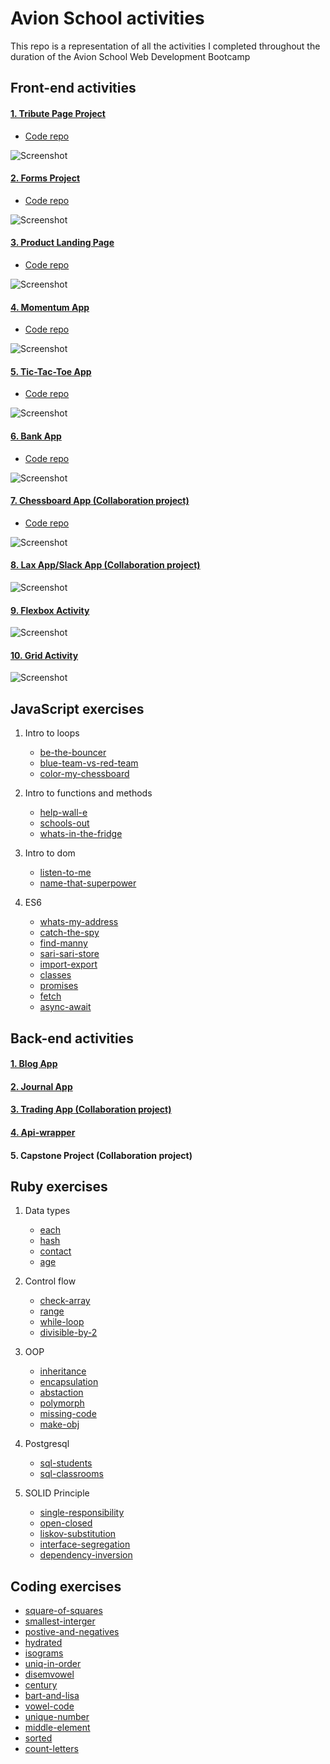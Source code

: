 # Avion School activities

This repo is a representation of all the activities I completed throughout the duration of the Avion School Web Development Bootcamp

## Front-end activities

#### [1. Tribute Page Project ](https://jmnahan.github.io/batch22-fe-activities/tribute-project/)
- [Code repo](https://github.com/Jmnahan/avion-school-activities/tree/master/tribute-project)

![Screenshot](./images/alan_turing.png)

#### [2. Forms Project ](https://jmnahan.github.io/batch22-fe-activities/forms-project/)
- [Code repo](https://github.com/Jmnahan/avion-school-activities/tree/master/forms-project)

![Screenshot](./images/forms-project.png)

#### [3. Product Landing Page ](https://jmnahan.github.io/batch22-fe-activities/landing-page-project/)
- [Code repo](https://github.com/Jmnahan/avion-school-activities/tree/master/landing-page-project)

![Screenshot](./images/product-landing-page.png)

#### [4. Momentum App ](https://jmnahan.github.io/batch22-fe-activities/momentum-app/)
- [Code repo](https://github.com/Jmnahan/avion-school-activities/tree/master/momentum-app)

![Screenshot](./images/momentum-app.png)

#### [5. Tic-Tac-Toe App ](https://jmnahan.github.io/batch22-fe-activities/tic-tac-toe/)
- [Code repo](https://github.com/Jmnahan/avion-school-activities/tree/master/tic-tac-toe)

![Screenshot](./images/tic-tac-toe-app.png)

#### [6. Bank App ](https://jmnahan.github.io/batch22-fe-activities/bank-app/)
- [Code repo](https://github.com/Jmnahan/bank-app)

![Screenshot](./images/bank_app.png)

#### [7. Chessboard App (Collaboration project) ](https://jmnahan.github.io/batch22-fe-activities/chessboard-app/)
- [Code repo](https://github.com/Jmnahan/chessboard-app)

![Screenshot](./images/chessboard-app.png)

#### [8. Lax App/Slack App (Collaboration project)](https://github.com/Jmnahan/lax-app)

![Screenshot](./images/lax-app.png)

#### [9. Flexbox Activity  ](https://jmnahan.github.io/batch22-fe-activities/flexbox-activity/)

![Screenshot](./images/flexbox-activity.png)

#### [10. Grid Activity ](https://jmnahan.github.io/batch22-fe-activities/grid-activity/)

![Screenshot](./images/grid-activity.png)

## JavaScript exercises

1. Intro to loops
    - [be-the-bouncer](https://github.com/Jmnahan/avion-school-activities/blob/master/javascript-exercises/a-intro-to-loops/be-the-bouncer/app.js)
    - [blue-team-vs-red-team](https://github.com/Jmnahan/avion-school-activities/blob/master/javascript-exercises/a-intro-to-loops/blue-team-vs-red-team/app.js)
    - [color-my-chessboard](https://github.com/Jmnahan/avion-school-activities/blob/master/javascript-exercises/a-intro-to-loops/color-my-chessboard/app.js)

2. Intro to functions and methods
    - [help-wall-e](https://github.com/Jmnahan/avion-school-activities/blob/master/javascript-exercises/b-intro-to-functions-and-methods/help-wall-e/app.js)
    - [schools-out](https://github.com/Jmnahan/avion-school-activities/blob/master/javascript-exercises/b-intro-to-functions-and-methods/schools-out/app.js)
    - [whats-in-the-fridge](https://github.com/Jmnahan/avion-school-activities/blob/master/javascript-exercises/b-intro-to-functions-and-methods/whats-in-the-fridge/app.js)

3. Intro to dom
    - [listen-to-me](https://github.com/Jmnahan/avion-school-activities/blob/master/javascript-exercises/c-intro-to-dom/listen-to-me/app.js)
    - [name-that-superpower](https://github.com/Jmnahan/avion-school-activities/blob/master/javascript-exercises/c-intro-to-dom/name-that-superpower/app.js)

4. ES6 
    - [whats-my-address](https://github.com/Jmnahan/avion-school-activities/blob/master/javascript-exercises/d-es6/whats-my-address/app.js)
    - [catch-the-spy](https://github.com/Jmnahan/avion-school-activities/blob/master/javascript-exercises/d-es6/catch-the-spy/app.js)
    - [find-manny](https://github.com/Jmnahan/avion-school-activities/blob/master/javascript-exercises/d-es6/find-manny/app.js)
    - [sari-sari-store](https://github.com/Jmnahan/avion-school-activities/blob/master/javascript-exercises/d-es6/sari-sari-store/app.js)
    - [import-export](https://github.com/Jmnahan/avion-school-activities/tree/master/javascript-exercises/d-es6/import-export)
    - [classes](https://github.com/Jmnahan/avion-school-activities/blob/master/javascript-exercises/d-es6/classes/app.js)
    - [promises](https://github.com/Jmnahan/avion-school-activities/blob/master/javascript-exercises/d-es6/promises/app.js)
    - [fetch](https://github.com/Jmnahan/avion-school-activities/blob/master/javascript-exercises/d-es6/fetch/app.js)
    - [async-await](https://github.com/Jmnahan/avion-school-activities/blob/master/javascript-exercises/d-es6/async-await/app.js)

## Back-end activities

#### [1. Blog App ](https://github.com/Jmnahan/blog)


#### [2. Journal App ](https://github.com/Jmnahan/journal_app)


#### [3. Trading App (Collaboration project) ](https://github.com/Jmnahan/trading_app)


#### [4. Api-wrapper ](https://github.com/Jmnahan/rawg_wrapper)


#### 5. Capstone Project (Collaboration project) 


## Ruby exercises

1. Data types 
    - [each](https://github.com/Jmnahan/avion-school-activities/blob/master/ruby-exercises/data_types_activity/each.rb)
    - [hash](https://github.com/Jmnahan/avion-school-activities/blob/master/ruby-exercises/data_types_activity/hash.rb)
    - [contact](https://github.com/Jmnahan/avion-school-activities/blob/master/ruby-exercises/data_types_activity/contact.rb)
    - [age](https://github.com/Jmnahan/avion-school-activities/blob/master/ruby-exercises/data_types_activity/age.rb)  

2. Control flow 
    - [check-array](https://github.com/Jmnahan/avion-school-activities/blob/master/ruby-exercises/control_flow_activity/check_arr.rb)
    - [range](https://github.com/Jmnahan/avion-school-activities/blob/master/ruby-exercises/control_flow_activity/hundred.rb)
    - [while-loop](https://github.com/Jmnahan/avion-school-activities/blob/master/ruby-exercises/control_flow_activity/options.rb)
    - [divisible-by-2](https://github.com/Jmnahan/avion-school-activities/blob/master/ruby-exercises/control_flow_activity/divisible.rb)
 
3. OOP 
    - [inheritance](https://github.com/Jmnahan/avion-school-activities/blob/master/ruby-exercises/oop_activity/confection.rb)
    - [encapsulation](https://github.com/Jmnahan/avion-school-activities/blob/master/ruby-exercises/oop_activity/encapsulation.rb)
    - [abstaction](https://github.com/Jmnahan/avion-school-activities/blob/master/ruby-exercises/oop_activity/abstraction.rb)
    - [polymorph](https://github.com/Jmnahan/avion-school-activities/blob/master/ruby-exercises/oop_activity/polymorph.rb)
    - [missing-code](https://github.com/Jmnahan/avion-school-activities/blob/master/ruby-exercises/oop_activity/missing_code.rb)
    - [make-obj](https://github.com/Jmnahan/avion-school-activities/blob/master/ruby-exercises/oop_activity/make_obj.rb)

4. Postgresql
    - [sql-students ](https://github.com/Jmnahan/avion-school-activities/blob/master/ruby-exercises/postgresql_activity/1_sql-students.txt)
    - [sql-classrooms](https://github.com/Jmnahan/avion-school-activities/blob/master/ruby-exercises/postgresql_activity/2_sql-classrooms.txt)
    
5. SOLID Principle
    - [single-responsibility](https://github.com/Jmnahan/avion-school-activities/blob/master/ruby-exercises/SOLID_activity/1_single_res.rb)
    - [open-closed](https://github.com/Jmnahan/avion-school-activities/blob/master/ruby-exercises/SOLID_activity/2_open_close.rb)
    - [liskov-substitution](https://github.com/Jmnahan/avion-school-activities/blob/master/ruby-exercises/SOLID_activity/3_liskov_sub.rb)
    - [interface-segregation](https://github.com/Jmnahan/avion-school-activities/blob/master/ruby-exercises/SOLID_activity/4_int_seg.rb)
    - [dependency-inversion](https://github.com/Jmnahan/avion-school-activities/blob/master/ruby-exercises/SOLID_activity/5_dep_inv.rb)

## Coding exercises
 - [square-of-squares](https://github.com/Jmnahan/avion-school-activities/blob/master/ruby-exercises/coding_exercise/a_sqr_of_sqr.rb)
 - [smallest-interger](https://github.com/Jmnahan/avion-school-activities/blob/master/ruby-exercises/coding_exercise/b_smallest_int.rb)
 - [postive-and-negatives](https://github.com/Jmnahan/avion-school-activities/blob/master/ruby-exercises/coding_exercise/c_pos_nega.rb)
 - [hydrated](https://github.com/Jmnahan/avion-school-activities/blob/master/ruby-exercises/coding_exercise/d_hydrated.rb)
 - [isograms](https://github.com/Jmnahan/avion-school-activities/blob/master/ruby-exercises/coding_exercise/e_isograms.rb)
 - [uniq-in-order](https://github.com/Jmnahan/avion-school-activities/blob/master/ruby-exercises/coding_exercise/f_uniq_in_order.rb)
 - [disemvowel](https://github.com/Jmnahan/avion-school-activities/blob/master/ruby-exercises/coding_exercise/g_disemvowel.rb)
 - [century](https://github.com/Jmnahan/avion-school-activities/blob/master/ruby-exercises/coding_exercise/h_century.rb)
 - [bart-and-lisa](https://github.com/Jmnahan/avion-school-activities/blob/master/ruby-exercises/coding_exercise/i_bart_lisa.rb)
 - [vowel-code](https://github.com/Jmnahan/avion-school-activities/blob/master/ruby-exercises/coding_exercise/j_vowel_code.rb)
 - [unique-number](https://github.com/Jmnahan/avion-school-activities/blob/master/ruby-exercises/coding_exercise/k_uniqe_num.rb)
 - [middle-element](https://github.com/Jmnahan/avion-school-activities/blob/master/ruby-exercises/coding_exercise/l_middle_elem.rb)
 - [sorted](https://github.com/Jmnahan/avion-school-activities/blob/master/ruby-exercises/coding_exercise/m_sorted.rb)
 - [count-letters](https://github.com/Jmnahan/avion-school-activities/blob/master/ruby-exercises/coding_exercise/n_count_letters.rb)

